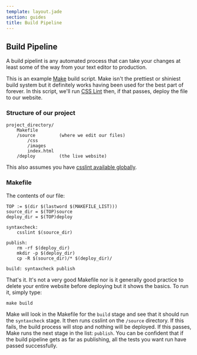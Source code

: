 ```yaml
---
template: layout.jade
section: guides
title: Build Pipeline
---
```


## Build Pipeline

A build pipelint is any automated process that can take your changes at least some of the way from your text editor to production.

This is an example [Make](http://www.gnu.org/software/make/) build script. Make isn't the prettiest or shiniest build system but it definitely works having been used for the best part of forever. In this script, we'll run [CSS Lint](/tools/csslint.html) then, if that passes, deploy the file to our website.

### Structure of our project

    project_directory/
        Makefile
        /source         (where we edit our files)
            /css
            /images
            index.html
        /deploy         (the live website)

This also assumes you have [csslint available globally](/guides/css-lint.html).

### Makefile

The contents of our file:

    TOP := $(dir $(lastword $(MAKEFILE_LIST)))
    source_dir = $(TOP)source
    deploy_dir = $(TOP)deploy

    syntaxcheck:
        csslint $(source_dir)

    publish:
        rm -rf $(deploy_dir)
        mkdir -p $(deploy_dir)
        cp -R $(source_dir)/* $(deploy_dir)/

    build: syntaxcheck publish

That's it. It's not a very good Makefile nor is it generally good practice to delete your entire website before deploying but it shows the basics. To run it, simply type:

    make build

Make will look in the Makefile for the `build` stage and see that it should run the `syntaxcheck` stage. It then runs csslint on the `/source` directory. If this fails, the build process will stop and nothing will be deployed. If this passes, Make runs the next stage in the list: `publish`. You can be confident that if the build pipeline gets as far as publishing, all the tests you want run have passed successfully.